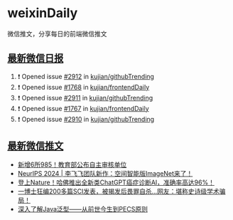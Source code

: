 # weixinDaily
微信推文，分享每日的前端微信推文

## [最新微信日报](https://github.com/kujian/weixinDaily/issues)

<!--START_SECTION:activity-->
1. ❗ Opened issue [#2912](https://github.com/kujian/githubTrending/issues/2912) in [kujian/githubTrending](https://github.com/kujian/githubTrending)
2. ❗ Opened issue [#1768](https://github.com/kujian/frontendDaily/issues/1768) in [kujian/frontendDaily](https://github.com/kujian/frontendDaily)
3. ❗ Opened issue [#2911](https://github.com/kujian/githubTrending/issues/2911) in [kujian/githubTrending](https://github.com/kujian/githubTrending)
4. ❗ Opened issue [#1767](https://github.com/kujian/frontendDaily/issues/1767) in [kujian/frontendDaily](https://github.com/kujian/frontendDaily)
5. ❗ Opened issue [#2910](https://github.com/kujian/githubTrending/issues/2910) in [kujian/githubTrending](https://github.com/kujian/githubTrending)
<!--END_SECTION:activity-->


## [最新微信推文](https://weixin.qdkfweb.cn/)

<!-- BLOG-POST-LIST:START -->
- [新增6所985！教育部公布自主审核单位](https://weixin.qdkfweb.cn/58492.html)
- [NeurIPS 2024 | 李飞飞团队新作：空间智能版ImageNet来了！](https://weixin.qdkfweb.cn/58493.html)
- [登上Nature！哈佛推出全新类ChatGPT癌症诊断AI，准确率高达96%！](https://weixin.qdkfweb.cn/58494.html)
- [一博士狂编200多篇SCI发表，被揭发后畏罪自杀...网友：堪称史诗级学术骗局！](https://weixin.qdkfweb.cn/58497.html)
- [深入了解Java泛型——从前世今生到PECS原则](https://weixin.qdkfweb.cn/58503.html)
<!-- BLOG-POST-LIST:END -->